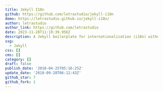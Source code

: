 ```yaml
---
title: Jekyll I18n
github: https://github.com/letrastudio/jekyll-i18n
demo: https://letrastudio.github.io/jekyll-i18n/
author: letrastudio
author_link: https://github.com/letrastudio
date: 2023-11-28T11:19:39.956Z
description: A Jekyll boilerplate for internationalization (i18n) without plugins.
ssg:
  - Jekyll
css: []
cms: []
category: []
draft: false
publish_date: '2018-04-25T05:16:25Z'
update_date: '2018-09-28T06:12:43Z'
github_star: 7
github_fork: 1
---
```

